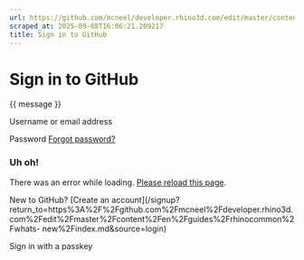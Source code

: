```yaml
---
url: https://github.com/mcneel/developer.rhino3d.com/edit/master/content/en/guides/rhinocommon/whats-new/index.md
scraped_at: 2025-09-08T16:06:21.209217
title: Sign in to GitHub
---
```


# Sign in to GitHub

{{ message }}

Username or email address

Password  [Forgot password?](/password_reset)

###  Uh oh!

There was an error while loading. [Please reload this page]().

New to GitHub? [Create an
account](/signup?return_to=https%3A%2F%2Fgithub.com%2Fmcneel%2Fdeveloper.rhino3d.com%2Fedit%2Fmaster%2Fcontent%2Fen%2Fguides%2Frhinocommon%2Fwhats-
new%2Findex.md&source=login)

Sign in with a passkey

